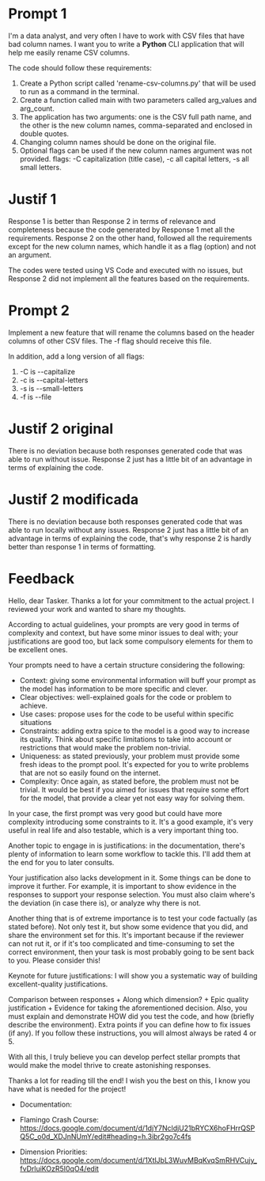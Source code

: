 # Prompt 1

I'm a data analyst, and very often I have to work with CSV files that have bad column names.
I want you to write a **Python** CLI application that will help me easily rename CSV columns.

The code should follow these requirements:

1. Create a Python script called 'rename-csv-columns.py' that will be used to run as a command in the terminal.
2. Create a function called main with two parameters called arg_values and arg_count.
3. The application has two arguments: one is the CSV full path name, and the other is the new column names, comma-separated and enclosed in double quotes.
4. Changing column names should be done on the original file.
5. Optional flags can be used if the new column names argument was not provided. flags: -C capitalization (title case), -c all capital letters, -s all small letters.

# Justif 1

Response 1 is better than Response 2 in terms of relevance and completeness because the code generated by Response 1 met all the requirements. Response 2 on the other hand, followed all the requirements except for the new column names, which handle it as a flag (option) and not an argument.

The codes were tested using VS Code and executed with no issues, but Response 2 did not implement all the features based on the requirements.


# Prompt 2

Implement a new feature that will rename the columns based on the header columns of other CSV files. The -f flag should receive this file.

In addition, add a long version of all flags:
1. -C is --capitalize
2. -c is --capital-letters
3. -s is --small-letters
4. -f is --file

# Justif 2 original

There is no deviation because both responses generated code that was able to run without issue. Response 2 just has a little bit of an advantage in terms of explaining the code.

# Justif 2 modificada

There is no deviation because both responses generated code that was able to run locally without any issues. Response 2 just has a little bit of an advantage in terms of explaining the code, that's why response 2 is hardly better than response 1 in terms of formatting.


# Feedback

Hello, dear Tasker. Thanks a lot for your commitment to the actual project.
I reviewed your work and wanted to share my thoughts.

According to actual guidelines, your prompts are very good in terms of complexity and context, but have some minor issues to deal with; your justifications are good too, but lack some compulsory elements for them to be excellent ones.

Your prompts need to have a certain structure considering the following:
- Context: giving some environmental information will buff your prompt as the model has information to be more specific and clever.
- Clear objectives: well-explained goals for the code or problem to achieve.
- Use cases: propose uses for the code to be useful within specific situations
- Constraints: adding extra spice to the model is a good way to increase its quality. Think about specific limitations to take into account or restrictions that would make the problem non-trivial.
- Uniqueness: as stated previously, your problem must provide some fresh ideas to the prompt pool. It's expected for you to write problems that are not so easily found on the internet.
- Complexity: Once again, as stated before, the problem must not be trivial. It would be best if you aimed for issues that require some effort for the model, that provide a clear yet not easy way for solving them.

In your case, the first prompt was very good but could have more complexity introducing some constraints to it. It's a good example, it's very useful in real life and also testable, which is a very important thing too.

Another topic to engage in is justifications: in the documentation, there's plenty of information to learn some workflow to tackle this. I'll add them at the end for you to later consults.

Your justification also lacks development in it. Some things can be done to improve it further. For example, it is important to show evidence in the responses to support your response selection. You must also claim where's the deviation (in case there is), or analyze why there is not.

Another thing that is of extreme importance is to test your code factually (as stated before). Not only test it, but show some evidence that you did, and share the environment set for this. It's important because if the reviewer can not rut it, or if it's too complicated and time-consuming to set the correct environment, then your task is most probably going to be sent back to you. Please consider this!

Keynote for future justifications: I will show you a systematic way of building excellent-quality justifications.

Comparison between responses + Along which dimension? + Epic quality justification + Evidence for taking the aforementioned decision.
Also, you must explain and demonstrate HOW did you test the code, and how (briefly describe the environment). Extra points if you can define how to fix issues (if any).
If you follow these instructions, you will almost always be rated 4 or 5.


With all this, I truly believe you can develop perfect stellar prompts that would make the model thrive to create astonishing responses.

Thanks a lot for reading till the end! I wish you the best on this, I know you have what is needed for the project!

* Documentation:

* Flamingo Crash Course:
https://docs.google.com/document/d/1djY7NcldjU21bRYCX6hoFHrrQSPQ5C_o0d_XDJnNUmY/edit#heading=h.3ibr2go7c4fs

* Dimension Priorities:
https://docs.google.com/document/d/1XtlJbL3WuvMBqKvqSmRHVCujy_fvDrluiKOzR5I0qO4/edit